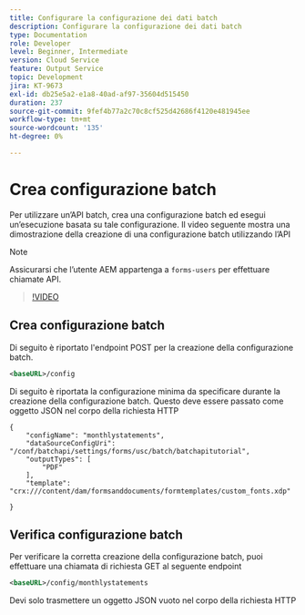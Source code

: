 ```yaml
---
title: Configurare la configurazione dei dati batch
description: Configurare la configurazione dei dati batch
type: Documentation
role: Developer
level: Beginner, Intermediate
version: Cloud Service
feature: Output Service
topic: Development
jira: KT-9673
exl-id: db25e5a2-e1a8-40ad-af97-35604d515450
duration: 237
source-git-commit: 9fef4b77a2c70c8cf525d42686f4120e481945ee
workflow-type: tm+mt
source-wordcount: '135'
ht-degree: 0%

---
```


# Crea configurazione batch

Per utilizzare un’API batch, crea una configurazione batch ed esegui un’esecuzione basata su tale configurazione. Il video seguente mostra una dimostrazione della creazione di una configurazione batch utilizzando l’API

>[!NOTE]
>Assicurarsi che l’utente AEM appartenga a ```forms-users``` per effettuare chiamate API.


>[!VIDEO](https://video.tv.adobe.com/v/340241?quality=12&learn=on)

## Crea configurazione batch

Di seguito è riportato l&#39;endpoint POST per la creazione della configurazione batch.

```xml
<baseURL>/config
```

Di seguito è riportata la configurazione minima da specificare durante la creazione della configurazione batch. Questo deve essere passato come oggetto JSON nel corpo della richiesta HTTP

```
{
	"configName": "monthlystatements",
	"dataSourceConfigUri": "/conf/batchapi/settings/forms/usc/batch/batchapitutorial",
	"outputTypes": [
		"PDF"
	],
	"template": "crx:///content/dam/formsanddocuments/formtemplates/custom_fonts.xdp"

}
```

## Verifica configurazione batch

Per verificare la corretta creazione della configurazione batch, puoi effettuare una chiamata di richiesta GET al seguente endpoint


```xml
<baseURL>/config/monthlystatements
```

Devi solo trasmettere un oggetto JSON vuoto nel corpo della richiesta HTTP

